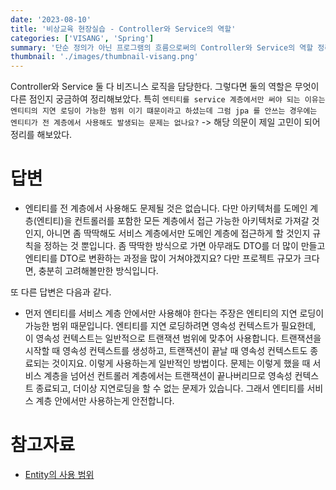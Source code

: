 ```yaml
---
date: '2023-08-10'
title: '비상교육 현장실습 - Controller와 Service의 역할'
categories: ['VISANG', 'Spring']
summary: '단순 정의가 아닌 프로그램의 흐름으로써의 Controller와 Service의 역할 정리'
thumbnail: './images/thumbnail-visang.png'
---
```


Controller와 Service 둘 다 비즈니스 로직을 담당한다. 그렇다면 둘의 역할은 무엇이 다른 점인지 궁금하여 정리해보았다. 특히 `엔티티를 service 계층에서만 써야 되는 이유는 엔티티의 지연 로딩이 가능한 범위 이기 떄문이라고 하셨는데 그럼 jpa 를 안쓰는 경우에는 엔티티가 전 계층에서 사용해도 발생되는 문제는 없나요?` -> 해당 의문이 제일 고민이 되어 정리를 해보았다.

# 답변

- 엔티티를 전 계층에서 사용해도 문제될 것은 없습니다. 다만 아키텍처를 도메인 계층(엔티티)을 컨트롤러를 포함한 모든 계층에서 접근 가능한 아키텍처로 가져갈 것인지, 아니면 좀 딱딱해도 서비스 계층에서만 도메인 계층에 접근하게 할 것인지 규칙을 정하는 것 뿐입니다. 좀 딱딱한 방식으로 가면 아무래도 DTO를 더 많이 만들고 엔티티를 DTO로 변환하는 과정을 많이 거쳐야겠지요? 다만 프로젝트 규모가 크다면, 충분히 고려해볼만한 방식입니다.

또 다른 답변은 다음과 같다.

- 먼저 엔티티를 서비스 계층 안에서만 사용해야 한다는 주장은 엔티티의 지연 로딩이 가능한 범위 때문입니다. 엔티티를 지연 로딩하려면 영속성 컨텍스트가 필요한데, 이 영속성 컨텍스트는 일반적으로 트랜잭션 범위에 맞추어 사용합니다. 트랜잭션을 시작할 때 영속성 컨텍스트를 생성하고, 트랜잭션이 끝날 때 영속성 컨텍스트도 종료되는 것이지요. 이렇게 사용하는게 일반적인 방법이다. 문제는 이렇게 했을 때 서비스 계층을 넘어선 컨트롤러 계층에서는 트랜잭션이 끝나버리므로 영속성 컨텍스트 종료되고, 더이상 지연로딩을 할 수 없는 문제가 있습니다. 그래서 엔티티를 서비스 계층 안에서만 사용하는게 안전합니다.

# 참고자료

- [Entity의 사용 범위](https://www.inflearn.com/questions/30618/%EA%B6%81%EA%B8%88%ED%95%A9%EB%8B%88%EB%8B%A4)

